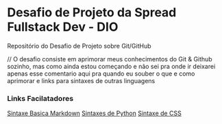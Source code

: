 # Desafio de Projeto da Spread Fullstack Dev - DIO
Repositório do Desafio de Projeto sobre Git/GitHub

// O desafio consiste em aprimorar meus conhecimentos do Git & Github sozinho, mas como ainda estou começando e não sei pra onde ir
deixarei apenas esse comentario aqui pra quando eu souber o que e como aprimorar e links para sintaxes de outras linguagens

### Links Facilatadores
[Sintaxe Basica Markdown](https://www.markdownguide.org/basic-syntax/)
[Sintaxes de Python](https://www.w3schools.com/python/python_syntax.asp)
[Sintaxe de CSS](https://www.w3schools.com/css/css_syntax.asp)
